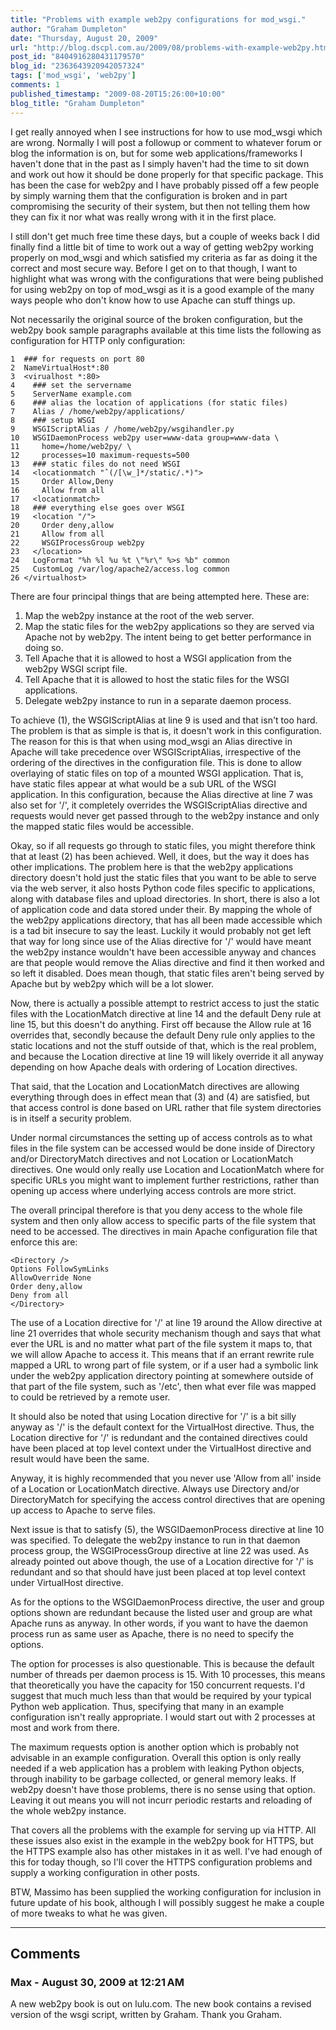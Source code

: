 ```yaml
---
title: "Problems with example web2py configurations for mod_wsgi."
author: "Graham Dumpleton"
date: "Thursday, August 20, 2009"
url: "http://blog.dscpl.com.au/2009/08/problems-with-example-web2py.html"
post_id: "8404916280431179570"
blog_id: "2363643920942057324"
tags: ['mod_wsgi', 'web2py']
comments: 1
published_timestamp: "2009-08-20T15:26:00+10:00"
blog_title: "Graham Dumpleton"
---
```


I get really annoyed when I see instructions for how to use mod\_wsgi which are wrong. Normally I will post a followup or comment to whatever forum or blog the information is on, but for some web applications/frameworks I haven't done that in the past as I simply haven't had the time to sit down and work out how it should be done properly for that specific package. This has been the case for web2py and I have probably pissed off a few people by simply warning them that the configuration is broken and in part compromising the security of their system, but then not telling them how they can fix it nor what was really wrong with it in the first place.

  


I still don't get much free time these days, but a couple of weeks back I did finally find a little bit of time to work out a way of getting web2py working properly on mod\_wsgi and which satisfied my criteria as far as doing it the correct and most secure way. Before I get on to that though, I want to highlight what was wrong with the configurations that were being published for using web2py on top of mod\_wsgi as it is a good example of the many ways people who don't know how to use Apache can stuff things up.

  


Not necessarily the original source of the broken configuration, but the web2py book sample paragraphs available at this time lists the following as configuration for HTTP only configuration:
    
    
```
1  ### for requests on port 80  
2  NameVirtualHost*:80  
3  <virualhost *:80>  
4    ### set the servername  
5    ServerName example.com  
6    ### alias the location of applications (for static files)  
7    Alias / /home/web2py/applications/  
8    ### setup WSGI  
9    WSGIScriptAlias / /home/web2py/wsgihandler.py  
10   WSGIDaemonProcess web2py user=www-data group=www-data \  
11     home=/home/web2py/ \  
12     processes=10 maximum-requests=500  
13   ### static files do not need WSGI  
14   <locationmatch "ˆ(/[\w_]*/static/.*)">  
15     Order Allow,Deny  
16     Allow from all  
17   <locationmatch>  
18   ### everything else goes over WSGI  
19   <location "/">  
20     Order deny,allow  
21     Allow from all  
22     WSGIProcessGroup web2py  
23   </location>  
24   LogFormat "%h %l %u %t \"%r\" %>s %b" common  
25   CustomLog /var/log/apache2/access.log common  
26 </virtualhost>  
```
    

There are four principal things that are being attempted here. These are:

  1. Map the web2py instance at the root of the web server.
  2. Map the static files for the web2py applications so they are served via Apache not by web2py. The intent being to get better performance in doing so.
  3. Tell Apache that it is allowed to host a WSGI application from the web2py WSGI script file.
  4. Tell Apache that it is allowed to host the static files for the WSGI applications.
  5. Delegate web2py instance to run in a separate daemon process.



To achieve \(1\), the WSGIScriptAlias at line 9 is used and that isn't too hard. The problem is that as simple is that is, it doesn't work in this configuration. The reason for this is that when using mod\_wsgi an Alias directive in Apache will take precedence over WSGIScriptAlias, irrespective of the ordering of the directives in the configuration file. This is done to allow overlaying of static files on top of a mounted WSGI application. That is, have static files appear at what would be a sub URL of the WSGI application. In this configuration, because the Alias directive at line 7 was also set for '/', it completely overrides the WSGIScriptAlias directive and requests would never get passed through to the web2py instance and only the mapped static files would be accessible.

  


Okay, so if all requests go through to static files, you might therefore think that at least \(2\) has been achieved. Well, it does, but the way it does has other implications. The problem here is that the web2py applications directory doesn't hold just the static files that you want to be able to serve via the web server, it also hosts Python code files specific to applications, along with database files and upload directories. In short, there is also a lot of application code and data stored under their. By mapping the whole of the web2py applications directory, that has all been made accessible which is a tad bit insecure to say the least. Luckily it would probably not get left that way for long since use of the Alias directive for '/' would have meant the web2py instance wouldn't have been accessible anyway and chances are that people would remove the Alias directive and find it then worked and so left it disabled. Does mean though, that static files aren't being served by Apache but by web2py which will be a lot slower.

  


Now, there is actually a possible attempt to restrict access to just the static files with the LocationMatch directive at line 14 and the default Deny rule at line 15, but this doesn't do anything. First off because the Allow rule at 16 overrides that, secondly because the default Deny rule only applies to the static locations and not the stuff outside of that, which is the real problem, and because the Location directive at line 19 will likely override it all anyway depending on how Apache deals with ordering of Location directives.

  


That said, that the Location and LocationMatch directives are allowing everything through does in effect mean that \(3\) and \(4\) are satisfied, but that access control is done based on URL rather that file system directories is in itself a security problem.

  


Under normal circumstances the setting up of access controls as to what files in the file system can be accessed would be done inside of Directory and/or DirectoryMatch directives and not Location or LocationMatch directives. One would only really use Location and LocationMatch where for specific URLs you might want to implement further restrictions, rather than opening up access where underlying access controls are more strict.

  


The overall principal therefore is that you deny access to the whole file system and then only allow access to specific parts of the file system that need to be accessed. The directives in main Apache configuration file that enforce this are:
    
    
```
<Directory />  
Options FollowSymLinks  
AllowOverride None  
Order deny,allow  
Deny from all  
</Directory>
```

  


The use of a Location directive for '/' at line 19 around the Allow directive at line 21 overrides that whole security mechanism though and says that what ever the URL is and no matter what part of the file system it maps to, that we will allow Apache to access it. This means that if an errant rewrite rule mapped a URL to wrong part of file system, or if a user had a symbolic link under the web2py application directory pointing at somewhere outside of that part of the file system, such as '/etc', then what ever file was mapped to could be retrieved by a remote user.  
  
It should also be noted that using Location directive for '/' is a bit silly anyway as '/' is the default context for the VirtualHost directive. Thus, the Location directive for '/' is redundant and the contained directives could have been placed at top level context under the VirtualHost directive and result would have been the same.  
  
Anyway, it is highly recommended that you never use 'Allow from all' inside of a Location or LocationMatch directive. Always use Directory and/or DirectoryMatch for specifying the access control directives that are opening up access to Apache to serve files.  
  
Next issue is that to satisfy \(5\), the WSGIDaemonProcess directive at line 10 was specified. To delegate the web2py instance to run in that daemon process group, the WSGIProcessGroup directive at line 22 was used. As already pointed out above though, the use of a Location directive for '/' is redundant and so that should have just been placed at top level context under VirtualHost directive.  
  
As for the options to the WSGIDaemonProcess directive, the user and group options shown are redundant because the listed user and group are what Apache runs as anyway. In other words, if you want to have the daemon process run as same user as Apache, there is no need to specify the options.  
  
The option for processes is also questionable. This is because the default number of threads per daemon process is 15. With 10 processes, this means that theoretically you have the capacity for 150 concurrent requests. I'd suggest that much much less than that would be required by your typical Python web application. Thus, specifying that many in an example configuration isn't really appropriate. I would start out with 2 processes at most and work from there.  
  
The maximum requests option is another option which is probably not advisable in an example configuration. Overall this option is only really needed if a web application has a problem with leaking Python objects, through inability to be garbage collected, or general memory leaks. If web2py doesn't have those problems, there is no sense using that option. Leaving it out means you will not incurr periodic restarts and reloading of the whole web2py instance.  
  
That covers all the problems with the example for serving up via HTTP. All these issues also exist in the example in the web2py book for HTTPS, but the HTTPS example also has other mistakes in it as well. I've had enough of this for today though, so I'll cover the HTTPS configuration problems and supply a working configuration in other posts.  
  
BTW, Massimo has been supplied the working configuration for inclusion in future update of his book, although I will possibly suggest he make a couple of more tweaks to what he was given.

---

## Comments

### Max - August 30, 2009 at 12:21 AM

A new web2py book is out on lulu.com. The new book contains a revised version of the wsgi script, written by Graham. Thank you Graham.

